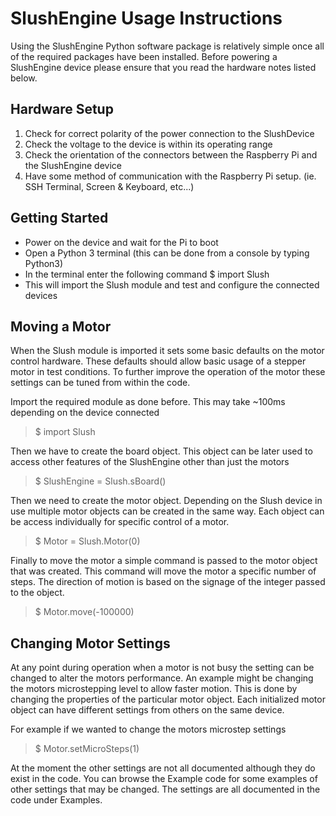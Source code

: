 SlushEngine Usage Instructions
==============================

Using the SlushEngine Python software package is relatively simple once all of the required packages have been installed. Before powering a SlushEngine device please ensure that you read the hardware notes listed below.

Hardware Setup
--------------

1. Check for correct polarity of the power connection to the SlushDevice
2. Check the voltage to the device is within its operating range
3. Check the orientation of the connectors between the Raspberry Pi and the SlushEngine device
4. Have some method of communication with the Raspberry Pi setup. (ie. SSH Terminal, Screen & Keyboard, etc...)


Getting Started
---------------

- Power on the device and wait for the Pi to boot
- Open a Python 3 terminal (this can be done from a console by typing Python3)
- In the terminal enter the following command
  $ import Slush
- This will import the Slush module and test and configure the connected devices

Moving a Motor
--------------

When the Slush module is imported it sets some basic defaults on the motor control hardware. These defaults should allow basic usage of a stepper motor in test conditions. To further improve the operation of the motor these settings can be tuned from within the code.

Import the required module as done before. This may take ~100ms depending on the device connected

> $ import Slush

Then we have to create the board object. This object can be later used to access other features of the SlushEngine other than just the motors

> $ SlushEngine = Slush.sBoard()

Then we need to create the motor object. Depending on the Slush device in use multiple motor objects can be created in the same way. Each object can be access individually for specific control of a motor.

> $ Motor = Slush.Motor(0)

Finally to move the motor a simple command is passed to the motor object that was created. This command will move the motor a specific number of steps. The direction of motion is based on the signage of the integer passed to the object.

> $ Motor.move(-100000)

Changing Motor Settings
-----------------------

At any point during operation when a motor is not busy the setting can be changed to alter the motors performance. An example might be changing the motors microstepping level to allow faster motion. This is done by changing the properties of the particular motor object. Each initialized motor object can have different settings from others on the same device.

For example if we wanted to change the motors microstep settings

> $ Motor.setMicroSteps(1)

At the moment the other settings are not all documented although they do exist in the code. You can browse the Example code for some examples of other settings that may be changed. The settings are all documented in the code under Examples.
